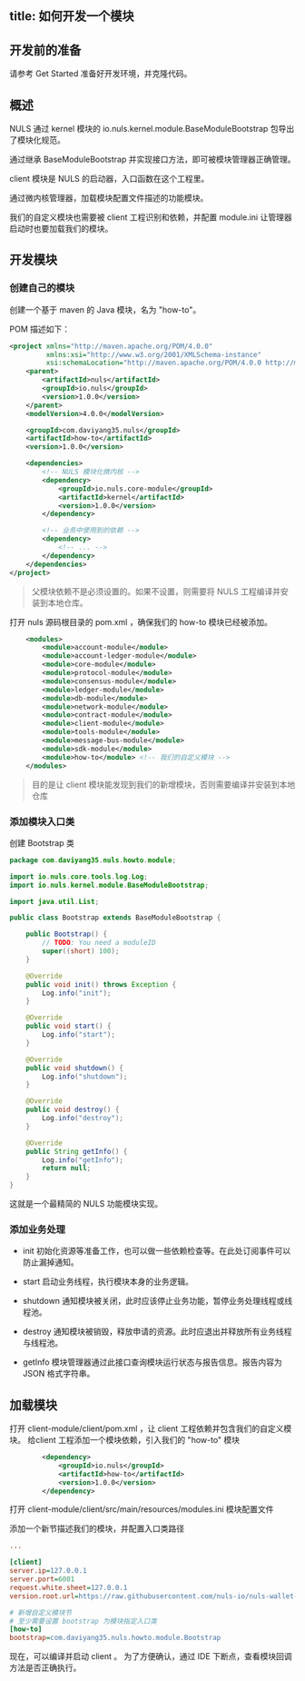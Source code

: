 title: 如何开发一个模块
---------------

## 开发前的准备

请参考 Get Started 准备好开发环境，并克隆代码。

## 概述

NULS 通过 kernel 模块的 io.nuls.kernel.module.BaseModuleBootstrap 包导出了模块化规范。

通过继承 BaseModuleBootstrap 并实现接口方法，即可被模块管理器正确管理。

client 模块是 NULS 的启动器，入口函数在这个工程里。

通过微内核管理器，加载模块配置文件描述的功能模块。

我们的自定义模块也需要被 client 工程识别和依赖，并配置 module.ini 让管理器启动时也要加载我们的模块。

## 开发模块

### 创建自己的模块

创建一个基于 maven 的 Java 模块，名为 "how-to"。

POM 描述如下：

```xml
<project xmlns="http://maven.apache.org/POM/4.0.0"
         xmlns:xsi="http://www.w3.org/2001/XMLSchema-instance"
         xsi:schemaLocation="http://maven.apache.org/POM/4.0.0 http://maven.apache.org/xsd/maven-4.0.0.xsd">
    <parent>
        <artifactId>nuls</artifactId>
        <groupId>io.nuls</groupId>
        <version>1.0.0</version>
    </parent>
    <modelVersion>4.0.0</modelVersion>

    <groupId>com.daviyang35.nuls</groupId>
    <artifactId>how-to</artifactId>
    <version>1.0.0</version>

    <dependencies>
        <!-- NULS 模块化微内核 -->
        <dependency>
            <groupId>io.nuls.core-module</groupId>
            <artifactId>kernel</artifactId>
            <version>1.0.0</version>
        </dependency>

        <!-- 业务中使用到的依赖 -->
        <dependency>
            <!-- ... -->
        </dependency>
    </dependencies>
</project>
```

> 父模块依赖不是必须设置的。如果不设置，则需要将 NULS 工程编译并安装到本地仓库。

打开 nuls 源码根目录的 pom.xml ，确保我们的 how-to 模块已经被添加。

```xml
    <modules>
        <module>account-module</module>
        <module>account-ledger-module</module>
        <module>core-module</module>
        <module>protocol-module</module>
        <module>consensus-module</module>
        <module>ledger-module</module>
        <module>db-module</module>
        <module>network-module</module>
        <module>contract-module</module>
        <module>client-module</module>
        <module>tools-module</module>
        <module>message-bus-module</module>
        <module>sdk-module</module>
        <module>how-to</module> <!-- 我们的自定义模块 -->
    </modules>
```

> 目的是让 client 模块能发现到我们的新增模块，否则需要编译并安装到本地仓库

### 添加模块入口类

创建 Bootstrap 类

```java
package com.daviyang35.nuls.howto.module;

import io.nuls.core.tools.log.Log;
import io.nuls.kernel.module.BaseModuleBootstrap;

import java.util.List;

public class Bootstrap extends BaseModuleBootstrap {

    public Bootstrap() {
        // TODO: You need a moduleID
        super((short) 100);
    }

    @Override
    public void init() throws Exception {
        Log.info("init");
    }

    @Override
    public void start() {
        Log.info("start");
    }

    @Override
    public void shutdown() {
        Log.info("shutdown");
    }

    @Override
    public void destroy() {
        Log.info("destroy");
    }

    @Override
    public String getInfo() {
        Log.info("getInfo");
        return null;
    }
}
```

这就是一个最精简的 NULS 功能模块实现。

### 添加业务处理

* init
初始化资源等准备工作，也可以做一些依赖检查等。在此处订阅事件可以防止漏掉通知。

* start
启动业务线程，执行模块本身的业务逻辑。

* shutdown
通知模块被关闭，此时应该停止业务功能，暂停业务处理线程或线程池。

* destroy
通知模块被销毁，释放申请的资源。此时应退出并释放所有业务线程与线程池。

* getInfo
模块管理器通过此接口查询模块运行状态与报告信息。报告内容为 JSON 格式字符串。

## 加载模块

打开 client-module/client/pom.xml ，让 client 工程依赖并包含我们的自定义模块。
给client 工程添加一个模块依赖，引入我们的 "how-to" 模块

```xml
        <dependency>
            <groupId>io.nuls</groupId>
            <artifactId>how-to</artifactId>
            <version>1.0.0</version>
        </dependency>
```

打开 client-module/client/src/main/resources/modules.ini 模块配置文件

添加一个新节描述我们的模块，并配置入口类路径

```ini
...

[client]
server.ip=127.0.0.1
server.port=6001
request.white.sheet=127.0.0.1
version.root.url=https://raw.githubusercontent.com/nuls-io/nuls-wallet-release/master/main/release/

# 新增自定义模块节
# 至少需要设置 bootstrap 为模块指定入口类
[how-to]
bootstrap=com.daviyang35.nuls.howto.module.Bootstrap

```

现在，可以编译并启动 client 。
为了方便确认，通过 IDE 下断点，查看模块回调方法是否正确执行。

